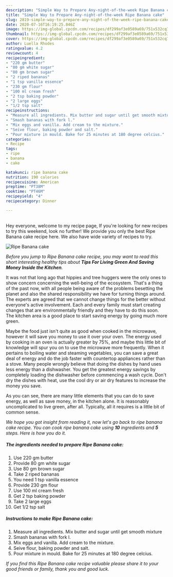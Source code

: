 ```yaml
---
description: "Simple Way to Prepare Any-night-of-the-week Ripe Banana cake"
title: "Simple Way to Prepare Any-night-of-the-week Ripe Banana cake"
slug: 2819-simple-way-to-prepare-any-night-of-the-week-ripe-banana-cake
date: 2020-07-16T16:19:25.846Z
image: https://img-global.cpcdn.com/recipes/df299af3e0589a69/751x532cq70/ripe-banana-cake-recipe-main-photo.jpg
thumbnail: https://img-global.cpcdn.com/recipes/df299af3e0589a69/751x532cq70/ripe-banana-cake-recipe-main-photo.jpg
cover: https://img-global.cpcdn.com/recipes/df299af3e0589a69/751x532cq70/ripe-banana-cake-recipe-main-photo.jpg
author: Luella Rhodes
ratingvalue: 4.2
reviewcount: 4
recipeingredient:
- "220 gm butter"
- "80 gm white sugar"
- "80 gm brown sugar"
- "2 riped bananas"
- "1 tsp vanilla essence"
- "230 gm flour"
- "100 ml cream fresh"
- "2 tsp baking powder"
- "2 large eggs"
- "1/2 tsp salt"
recipeinstructions:
- "Measure all ingredients. Mix butter and sugar until get smooth mixture"
- "Smash bananas with fork l."
- "Mix eggs and vanilla. Add cream to the mixture."
- "Seive flour, baking powder and salt."
- "Pour mixture in mould. Bake for 25 minutes at 180 degree celcius."
categories:
- Recipe
tags:
- ripe
- banana
- cake

katakunci: ripe banana cake 
nutrition: 190 calories
recipecuisine: American
preptime: "PT38M"
cooktime: "PT46M"
recipeyield: "4"
recipecategory: Dinner

---
```

<br>
Hey everyone, welcome to my recipe page, If you're looking for new recipes to try this weekend, look no further! We provide you only the best Ripe Banana cake recipe here. We also have wide variety of recipes to try.
<br>


![Ripe Banana cake](https://img-global.cpcdn.com/recipes/df299af3e0589a69/751x532cq70/ripe-banana-cake-recipe-main-photo.jpg)

<i>Before you jump to Ripe Banana cake recipe, you may want to read this short interesting healthy tips about 
<strong>Tips For Living Green And Saving Money Inside the Kitchen</strong>.</i>
</br>

It was not that long ago that hippies and tree huggers were the only ones to show concern concerning the well-being of the ecosystem. That's a thing of the past now, with all people being aware of the problems besetting the planet and also the shared responsibility we have for turning things around. The experts are agreed that we cannot change things for the better without everyone's active involvement. Each and every family must start creating changes that are environmentally friendly and they have to do this soon. The kitchen area is a good place to start saving energy by going much more green.

Maybe the food just isn't quite as good when cooked in the microwave, however it will save you money to use it over your oven. The energy used by cooking in an oven is actually greater by 75%, and maybe this little bit of knowledge will spur you on to use the microwave more frequently. When it pertains to boiling water and steaming vegetables, you can save a great deal of energy and do the job faster with countertop appliances rather than a stove. Many people wrongly believe that doing the dishes by hand uses less energy than a dishwasher. You get the greatest energy savings by completely loading the dishwasher before commencing a wash cycle. Don't dry the dishes with heat, use the cool dry or air dry features to increase the money you save.

As you can see, there are many little elements that you can do to save energy, as well as save money, in the kitchen alone. It is reasonably uncomplicated to live green, after all. Typically, all it requires is a little bit of common sense.


<i>We hope you got insight from reading it, now let's go back to ripe banana cake recipe. You can cook ripe banana cake using <strong>10</strong> ingredients and <strong>5</strong> steps. Here is how you do it.
</i>

##### The ingredients needed to prepare Ripe Banana cake:

1. Use 220 gm butter
1. Provide 80 gm white sugar
1. Use 80 gm brown sugar
1. Take 2 riped bananas
1. You need 1 tsp vanilla essence
1. Provide 230 gm flour
1. Use 100 ml cream fresh
1. Get 2 tsp baking powder
1. Take 2 large eggs
1. Get 1/2 tsp salt


##### Instructions to make Ripe Banana cake:

1. Measure all ingredients. Mix butter and sugar until get smooth mixture
1. Smash bananas with fork l.
1. Mix eggs and vanilla. Add cream to the mixture.
1. Seive flour, baking powder and salt.
1. Pour mixture in mould. Bake for 25 minutes at 180 degree celcius.


<i>If you find this Ripe Banana cake recipe valuable please share it to your good friends or family, thank you and good luck.</i>
